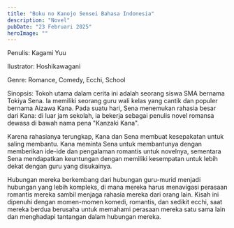 ```yaml
---
title: "Boku no Kanojo Sensei Bahasa Indonesia"
description: "Novel"
pubDate: "23 Februari 2025"
heroImage: ""
---
```


Penulis: Kagami Yuu

Ilustrator: Hoshikawagani

Genre: Romance, Comedy, Ecchi, School

Sinopsis: Tokoh utama dalam cerita ini adalah seorang siswa SMA bernama Tokiya Sena. Ia memiliki seorang guru wali kelas yang cantik dan populer bernama Aizawa Kana. Pada suatu hari, Sena menemukan rahasia besar dari Kana: di luar jam sekolah, ia bekerja sebagai penulis novel romansa dewasa di bawah nama pena "Kanzaki Kana".

Karena rahasianya terungkap, Kana dan Sena membuat kesepakatan untuk saling membantu. Kana meminta Sena untuk membantunya dengan memberikan ide-ide dan pengalaman romantis untuk novelnya, sementara Sena mendapatkan keuntungan dengan memiliki kesempatan untuk lebih dekat dengan guru yang disukainya.

Hubungan mereka berkembang dari hubungan guru-murid menjadi hubungan yang lebih kompleks, di mana mereka harus menavigasi perasaan romantis mereka sambil menjaga rahasia mereka dari orang lain. Kisah ini dipenuhi dengan momen-momen komedi, romantis, dan sedikit ecchi, saat mereka berdua berusaha untuk memahami perasaan mereka satu sama lain dan menghadapi tantangan dalam hubungan mereka.
